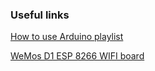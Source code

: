 ### Useful links

[How to use Arduino playlist](https://www.youtube.com/watch?v=cd04o5yqSAU&list=PLlBVuTSjOrclb0iCMSRpS_H1lSrlSVeEm&ab_channel=ScienceBuddies)

[WeMos D1 ESP 8266 WIFI board](https://cyaninfinite.com/getting-started-with-the-wemos-d1-esp8266-wifi-board/)

